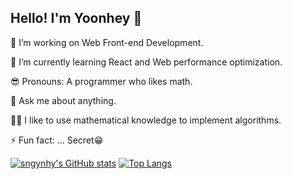 <!--
**sngynhy/sngynhy** is a ✨ _special_ ✨ repository because its `README.md` (this file) appears on your GitHub profile.

Here are some ideas to get you started:
https://github.com/anuraghazra/github-readme-stats/blob/master/docs/readme_kr.md#wakatime-%EC%A3%BC%EA%B0%84-%ED%86%B5%EA%B3%84
-->

## Hello! I'm Yoonhey 👋
<div>
  <p>🔭 I’m working on Web Front-end Development.</p>
  <p>🌱 I’m currently learning React and Web performance optimization.</p>
  <p>😎 Pronouns: A programmer who likes math.</p>
  <p>💬 Ask me about anything.</p>
  <p>👩‍💻 I like to use mathematical knowledge to implement algorithms.</p>
  <p>⚡ Fun fact: ... Secret😁</p>
</div>
<!-- ⚡ Fun fact: I was a math teacher in the past👩‍🏫 -->

[![sngynhy's GitHub stats](https://github-readme-stats.vercel.app/api?username=sngynhy&count_private=true&show_icons=true&theme=buefy)](https://github.com/sngynhy/github-readme-stats)
[![Top Langs](https://github-readme-stats.vercel.app/api/top-langs/?username=sngynhy&layout=compact&hide=Jupyter%20Notebook)](https://github.com/sngynhy/github-readme-stats)
<!-- [![sngynhy's WakaTime stats](https://github-readme-stats.vercel.app/api/wakatime?username=sngynhy)](https://github.com/sngynhy/github-readme-stats) -->
